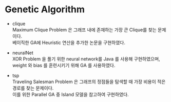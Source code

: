# Genetic Algorithm
    
* clique      
    Maximum Clique Problem 은 그래프 내에 존재하는 가장 큰 Clique를 찾는 문제이다.       
    베이직한 GA에 Heuristic 연산을 추가한 논문을 구현하였다.      
            
* neuralNet      
    XOR Problem 을 풀기 위한 neural network를 Java 를 사용해 구현하였으며,    
    weight 와 bias 를 훈련시키기 위해 GA 를 사용하였다.    
         
* tsp         
    Traveling Salesman Problem 은 그래프의 정점들을 탐색할 때 가장 비용이 적은 경로를 찾는 문제이다.     
    이를 위한 Parallel GA 중 Island 모델을 참고하여 구현하였다.
          
